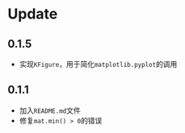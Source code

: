 # Update

## 0.1.5

- 实现`KFigure`，用于简化`matplotlib.pyplot`的调用

## 0.1.1

- 加入`README.md`文件
- 修复`mat.min() > 0`的错误
